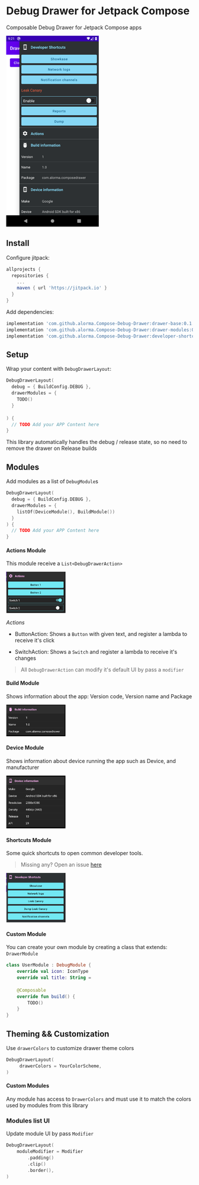 # Debug Drawer for Jetpack Compose

Composable Debug Drawer for Jetpack Compose apps

<img width="250" src="art/drawer-v0.1.0-beta-02.png" />

## Install

Configure jitpack:

```gradle
allprojects {
  repositories {
    ...
    maven { url 'https://jitpack.io' }
  }
}
```

Add dependencies:

```gradle
implementation 'com.github.alorma.Compose-Debug-Drawer:drawer-base:0.1.0-beta-03'
implementation 'com.github.alorma.Compose-Debug-Drawer:drawer-modules:0.1.0-beta-03'
implementation 'com.github.alorma.Compose-Debug-Drawer:developer-shortcuts:0.1.0-beta-03'
```

## Setup

Wrap your content with `DebugDrawerLayout`:

```kotlin
DebugDrawerLayout(
  debug = { BuildConfig.DEBUG },
  drawerModules = {
    TODO()
  }

) {
  // TODO Add your APP Content here
}
```

This library automatically handles the debug / release state, so no need to remove the drawer on Release builds

## Modules

Add modules as a list of `DebugModule`s

```kotlin
DebugDrawerLayout(
  debug = { BuildConfig.DEBUG },
  drawerModules = {
    listOf(DeviceModule(), BuildModule())
  }
) {
  // TODO Add your APP Content here
}
```

#### Actions Module

This module receive a `List<DebugDrawerAction>`

<img width="160" src="art/actions_module.png" />

*Actions*

* ButtonAction: Shows a `Button` with given text, and register a lambda to receive it's click

* SwitchAction: Shows a `Switch` and register a lambda to receive it's changes

> All `DebugDrawerAction` can modify it's default UI by pass a `modifier`  

#### Build Module

Shows information about the app: Version code, Version name and Package

<img width="160" src="art/build_module.png" />

#### Device Module

Shows information about device running the app such as Device, and manufacturer

<img width="160" src="art/device_module.png" />

#### Shortcuts Module

Some quick shortcuts to open common developer tools.

> Missing any? Open an issue [here](https://github.com/alorma/Compose-Debug-Drawer/issues/new)

<img width="160" src="art/shortcuts_module.png" />

#### Custom Module
You can create your own module by creating a class that extends: `DrawerModule`

```kotlin
class UserModule : DebugModule {
    override val icon: IconType
    override val title: String = 

    @Composable
    override fun build() {
        TODO()
    }
}
```

## Theming && Customization

Use `drawerColors` to customize drawer theme colors

```kotlin
DebugDrawerLayout(
     drawerColors = YourColorScheme,
)
```

#### Custom Modules

Any module has access to `DrawerColors` and must use it to match the colors used by modules from this library 

### Modules list UI

Update module UI by pass `Modifier`

```kotlin
DebugDrawerLayout(
    moduleModifier = Modifier
        .padding()
        .clip()
        .border(),
)
```
